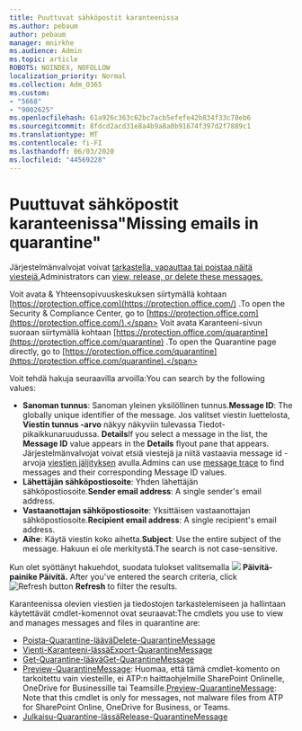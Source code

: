 ```yaml
---
title: Puuttuvat sähköpostit karanteenissa
ms.author: pebaum
author: pebaum
manager: mnirkhe
ms.audience: Admin
ms.topic: article
ROBOTS: NOINDEX, NOFOLLOW
localization_priority: Normal
ms.collection: Adm_O365
ms.custom:
- "5668"
- "9002625"
ms.openlocfilehash: 61a926c363c62bc7acb5efefe42b834f33c78eb6
ms.sourcegitcommit: 8fdcd2acd31e8a4b9a8a0b91674f397d2f7889c1
ms.translationtype: MT
ms.contentlocale: fi-FI
ms.lasthandoff: 06/03/2020
ms.locfileid: "44569228"
---
```

# <a name="missing-emails-in-quarantine"></a><span data-ttu-id="0a5e3-102">Puuttuvat sähköpostit karanteenissa"</span><span class="sxs-lookup"><span data-stu-id="0a5e3-102">Missing emails in quarantine"</span></span>

<span data-ttu-id="0a5e3-103">Järjestelmänvalvojat voivat [tarkastella, vapauttaa tai poistaa näitä viestejä.](https://docs.microsoft.com/microsoft-365/security/office-365-security/manage-quarantined-messages-and-files?view=o365-worldwide)</span><span class="sxs-lookup"><span data-stu-id="0a5e3-103">Administrators can [view, release, or delete these messages.](https://docs.microsoft.com/microsoft-365/security/office-365-security/manage-quarantined-messages-and-files?view=o365-worldwide)</span></span>

<span data-ttu-id="0a5e3-104">Voit avata & Yhteensopivuuskeskuksen siirtymällä kohtaan [https://protection.office.com](https://protection.office.com/) .</span><span class="sxs-lookup"><span data-stu-id="0a5e3-104">To open the Security & Compliance Center, go to [https://protection.office.com](https://protection.office.com/).</span></span> <span data-ttu-id="0a5e3-105">Voit avata Karanteeni-sivun suoraan siirtymällä kohtaan [https://protection.office.com/quarantine](https://protection.office.com/quarantine) .</span><span class="sxs-lookup"><span data-stu-id="0a5e3-105">To open the Quarantine page directly, go to [https://protection.office.com/quarantine](https://protection.office.com/quarantine).</span></span>  

<span data-ttu-id="0a5e3-106">Voit tehdä hakuja seuraavilla arvoilla:</span><span class="sxs-lookup"><span data-stu-id="0a5e3-106">You can search by the following values:</span></span>  

- <span data-ttu-id="0a5e3-107">**Sanoman tunnus**: Sanoman yleinen yksilöllinen tunnus.</span><span class="sxs-lookup"><span data-stu-id="0a5e3-107">**Message ID**: The globally unique identifier of the message.</span></span> <span data-ttu-id="0a5e3-108">Jos valitset viestin luettelosta, **Viestin tunnus -arvo** näkyy näkyviin tulevassa Tiedot-pikaikkunaruudussa. **Details**</span><span class="sxs-lookup"><span data-stu-id="0a5e3-108">If you select a message in the list, the  **Message ID**  value appears in the  **Details**  flyout pane that appears.</span></span> <span data-ttu-id="0a5e3-109">Järjestelmänvalvojat voivat etsiä viestejä ja niitä vastaavia message id -arvoja [viestien jäljityksen](https://docs.microsoft.com/microsoft-365/security/office-365-security/message-trace-scc?view=o365-worldwide) avulla.</span><span class="sxs-lookup"><span data-stu-id="0a5e3-109">Admins can use [message trace](https://docs.microsoft.com/microsoft-365/security/office-365-security/message-trace-scc?view=o365-worldwide) to find messages and their corresponding Message ID values.</span></span>
- <span data-ttu-id="0a5e3-110">**Lähettäjän sähköpostiosoite**: Yhden lähettäjän sähköpostiosoite.</span><span class="sxs-lookup"><span data-stu-id="0a5e3-110">**Sender email address**: A single sender's email address.</span></span>
- <span data-ttu-id="0a5e3-111">**Vastaanottajan sähköpostiosoite**: Yksittäisen vastaanottajan sähköpostiosoite.</span><span class="sxs-lookup"><span data-stu-id="0a5e3-111">**Recipient email address**: A single recipient's email address.</span></span>
- <span data-ttu-id="0a5e3-112">**Aihe**: Käytä viestin koko aihetta.</span><span class="sxs-lookup"><span data-stu-id="0a5e3-112">**Subject**: Use the entire subject of the message.</span></span> <span data-ttu-id="0a5e3-113">Hakuun ei ole merkitystä.</span><span class="sxs-lookup"><span data-stu-id="0a5e3-113">The search is not case-sensitive.</span></span>

<span data-ttu-id="0a5e3-114">Kun olet syöttänyt hakuehdot, suodata tulokset valitsemalla ![ ](https://docs.microsoft.com/microsoft-365/media/scc-quarantine-refresh.png?view=o365-worldwide) **Päivitä-painike Päivitä.**  </span><span class="sxs-lookup"><span data-stu-id="0a5e3-114">After you've entered the search criteria, click  ![Refresh button](https://docs.microsoft.com/microsoft-365/media/scc-quarantine-refresh.png?view=o365-worldwide)  **Refresh**  to filter the results.</span></span>

<span data-ttu-id="0a5e3-115">Karanteenissa olevien viestien ja tiedostojen tarkastelemiseen ja hallintaan käytettävät cmdlet-komennot ovat seuraavat:</span><span class="sxs-lookup"><span data-stu-id="0a5e3-115">The cmdlets you use to view and manages messages and files in quarantine are:</span></span>
- [<span data-ttu-id="0a5e3-116">Poista-Quarantine-läävä</span><span class="sxs-lookup"><span data-stu-id="0a5e3-116">Delete-QuarantineMessage</span></span>](https://docs.microsoft.com/powershell/module/exchange/delete-quarantinemessage)
- [<span data-ttu-id="0a5e3-117">Vienti-Karanteeni-lässä</span><span class="sxs-lookup"><span data-stu-id="0a5e3-117">Export-QuarantineMessage</span></span>](https://docs.microsoft.com/powershell/module/exchange/export-quarantinemessage)
- [<span data-ttu-id="0a5e3-118">Get-Quarantine-läävä</span><span class="sxs-lookup"><span data-stu-id="0a5e3-118">Get-QuarantineMessage</span></span>](https://docs.microsoft.com/powershell/module/exchange/get-quarantinemessage)
- <span data-ttu-id="0a5e3-119">[Preview-QuarantineMessage](https://docs.microsoft.com/powershell/module/exchange/preview-quarantinemessage): Huomaa, että tämä cmdlet-komento on tarkoitettu vain viesteille, ei ATP:n haittaohjelmille SharePoint Onlinelle, OneDrive for Businessille tai Teamsille.</span><span class="sxs-lookup"><span data-stu-id="0a5e3-119">[Preview-QuarantineMessage](https://docs.microsoft.com/powershell/module/exchange/preview-quarantinemessage): Note that this cmdlet is only for messages, not malware files from ATP for SharePoint Online, OneDrive for Business, or Teams.</span></span>
- [<span data-ttu-id="0a5e3-120">Julkaisu-Quarantine-lässä</span><span class="sxs-lookup"><span data-stu-id="0a5e3-120">Release-QuarantineMessage</span></span>](https://docs.microsoft.com/powershell/module/exchange/release-quarantinemessage)